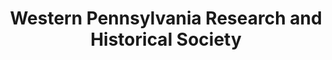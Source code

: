 ---
layout: repo
title: "Western Pennsylvania Research and Historical Society"
id: 14571
permalink: repos/14571/
---